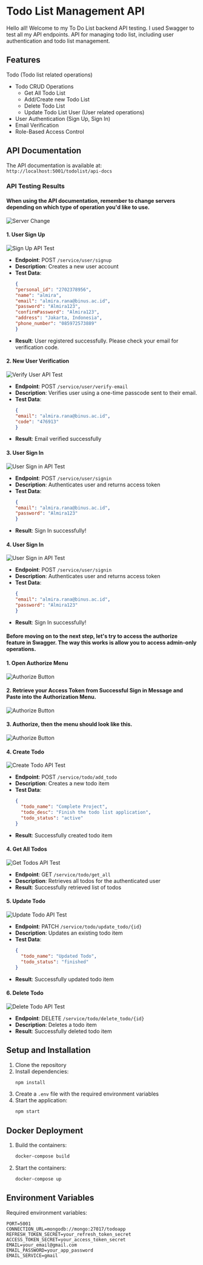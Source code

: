 # Todo List Management API

Hello all! Welcome to my To Do List backend API testing. I used Swagger to test all my API endpoints. API for managing todo list, including user authentication and todo list management.

## Features
Todo (Todo list related operations)
- Todo CRUD Operations
  - Get All Todo List
  - Add/Create new Todo List
  - Delete Todo List
  - Update Todo List
User (User related operations)
- User Authentication (Sign Up, Sign In)
- Email Verification
- Role-Based Access Control

## API Documentation

The API documentation is available at: `http://localhost:5001/todolist/api-docs`

### API Testing Results

#### When using the API documentation, remember to change servers depending on which type of operation you'd like to use.
![Server Change](screenshots/servers.png)

#### 1. User Sign Up
![Sign Up API Test](screenshots/signup.png)
- **Endpoint**: POST `/service/user/signup`
- **Description**: Creates a new user account
- **Test Data**:
  ```json
  {
  "personal_id": "2702378956",
  "name": "almira",
  "email": "almira.rana@binus.ac.id",
  "password": "Almira123",
  "confirmPassword": "Almira123",
  "address": "Jakarta, Indonesia",
  "phone_number": "085972573889"
  }
  ```
- **Result**: User registered successfully. Please check your email for verification code.

#### 2. New User Verification
![Verify User API Test](screenshots/signin.png)
- **Endpoint**: POST `/service/user/verify-email`
- **Description**: Verifies user using a one-time passcode sent to their email.
- **Test Data**:
  ```json
  {
  "email": "almira.rana@binus.ac.id",
  "code": "476913"
  }
  ```
- **Result**: Email verified successfully

#### 3. User Sign In
![User Sign in API Test](screenshots/signin.png)
- **Endpoint**: POST `/service/user/signin`
- **Description**: Authenticates user and returns access token
- **Test Data**:
  ```json
  {
  "email": "almira.rana@binus.ac.id",
  "password": "Almira123"
  }
  ```
- **Result**: Sign In successfully!

#### 4. User Sign In
![User Sign in API Test](screenshots/signin.png)
- **Endpoint**: POST `/service/user/signin`
- **Description**: Authenticates user and returns access token
- **Test Data**:
  ```json
  {
  "email": "almira.rana@binus.ac.id",
  "password": "Almira123"
  }
  ```
- **Result**: Sign In successfully!

#### Before moving on to the next step, let's try to access the authorize feature in Swagger. The way this works is allow you to access admin-only operations.
#### 1. Open Authorize Menu
![Authorize Button](screenshots/auth1.png)

#### 2. Retrieve your Access Token from Successful Sign in Message and Paste into the Authorization Menu.
![Authorize Button](screenshots/auth2.png)

#### 3. Authorize, then the menu should look like this.
![Authorize Button](screenshots/auth3.png)







#### 4. Create Todo
![Create Todo API Test](screenshots/create-todo.png)
- **Endpoint**: POST `/service/todo/add_todo`
- **Description**: Creates a new todo item
- **Test Data**:
  ```json
  {
    "todo_name": "Complete Project",
    "todo_desc": "Finish the todo list application",
    "todo_status": "active"
  }
  ```
- **Result**: Successfully created todo item

#### 4. Get All Todos
![Get Todos API Test](screenshots/get-todos.png)
- **Endpoint**: GET `/service/todo/get_all`
- **Description**: Retrieves all todos for the authenticated user
- **Result**: Successfully retrieved list of todos

#### 5. Update Todo
![Update Todo API Test](screenshots/update-todo.png)
- **Endpoint**: PATCH `/service/todo/update_todo/{id}`
- **Description**: Updates an existing todo item
- **Test Data**:
  ```json
  {
    "todo_name": "Updated Todo",
    "todo_status": "finished"
  }
  ```
- **Result**: Successfully updated todo item

#### 6. Delete Todo
![Delete Todo API Test](screenshots/delete-todo.png)
- **Endpoint**: DELETE `/service/todo/delete_todo/{id}`
- **Description**: Deletes a todo item
- **Result**: Successfully deleted todo item

## Setup and Installation

1. Clone the repository
2. Install dependencies:
   ```bash
   npm install
   ```
3. Create a `.env` file with the required environment variables
4. Start the application:
   ```bash
   npm start
   ```

## Docker Deployment

1. Build the containers:
   ```bash
   docker-compose build
   ```

2. Start the containers:
   ```bash
   docker-compose up
   ```

## Environment Variables

Required environment variables:
```
PORT=5001
CONNECTION_URL=mongodb://mongo:27017/todoapp
REFRESH_TOKEN_SECRET=your_refresh_token_secret
ACCESS_TOKEN_SECRET=your_access_token_secret
EMAIL=your_email@gmail.com
EMAIL_PASSWORD=your_app_password
EMAIL_SERVICE=gmail
```
